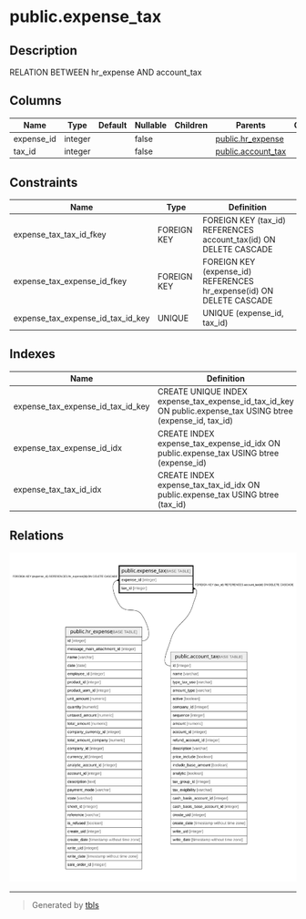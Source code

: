 # public.expense_tax

## Description

RELATION BETWEEN hr_expense AND account_tax

## Columns

| Name | Type | Default | Nullable | Children | Parents | Comment |
| ---- | ---- | ------- | -------- | -------- | ------- | ------- |
| expense_id | integer |  | false |  | [public.hr_expense](public.hr_expense.md) |  |
| tax_id | integer |  | false |  | [public.account_tax](public.account_tax.md) |  |

## Constraints

| Name | Type | Definition |
| ---- | ---- | ---------- |
| expense_tax_tax_id_fkey | FOREIGN KEY | FOREIGN KEY (tax_id) REFERENCES account_tax(id) ON DELETE CASCADE |
| expense_tax_expense_id_fkey | FOREIGN KEY | FOREIGN KEY (expense_id) REFERENCES hr_expense(id) ON DELETE CASCADE |
| expense_tax_expense_id_tax_id_key | UNIQUE | UNIQUE (expense_id, tax_id) |

## Indexes

| Name | Definition |
| ---- | ---------- |
| expense_tax_expense_id_tax_id_key | CREATE UNIQUE INDEX expense_tax_expense_id_tax_id_key ON public.expense_tax USING btree (expense_id, tax_id) |
| expense_tax_expense_id_idx | CREATE INDEX expense_tax_expense_id_idx ON public.expense_tax USING btree (expense_id) |
| expense_tax_tax_id_idx | CREATE INDEX expense_tax_tax_id_idx ON public.expense_tax USING btree (tax_id) |

## Relations

![er](public.expense_tax.svg)

---

> Generated by [tbls](https://github.com/k1LoW/tbls)
